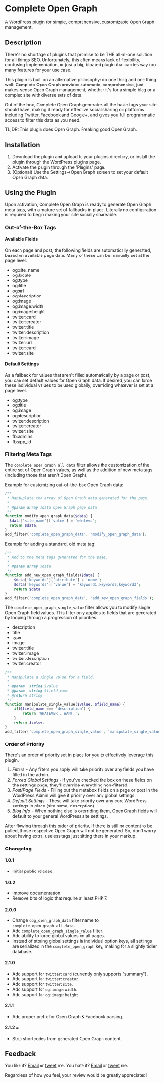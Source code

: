 # Complete Open Graph
A WordPress plugin for simple, comprehensive, customizable Open Graph management.

## Description
There's no shortage of plugins that promise to be THE all-in-one solution for all things SEO. Unfortunately, this often means lack of flexibility, confusing implementation, or just a big, bloated plugin that carries way too many features for your use case.

This plugin is built on an alternative philosophy: do one thing and one thing well. Complete Open Graph provides automatic, comprehensive, just-makes-sense Open Graph management, whether it's for a simple blog or a complex site with diverse sets of data.

Out of the box, Complete Open Graph generates all the basic tags your site should have, making it ready for effective social sharing on platforms including Twitter, Facebook and Google+, and gives you full programmatic access to filter this data as you need.

TL;DR: This plugin does Open Graph. Freaking good Open Graph.

## Installation
1. Download the plugin and upload to your plugins directory, or install the plugin through the WordPress plugins page.
2. Activate the plugin through the 'Plugins' page.
3. (Optional) Use the Settings->Open Graph screen to set your default Open Graph data.

## Using the Plugin
Upon activation, Complete Open Graph is ready to generate Open Graph meta tags, with a mature set of fallbacks in place. Literally no configuration is required to begin making your site socially shareable. 

### Out-of-the-Box Tags

#### Available Fields
On each page and post, the following fields are automatically generated, based on available page data. Many of these can be manually set at the page level.

* og:site_name
* og:locale
* og:type
* og:title
* og:url
* og:description
* og:image
* og:image:width
* og:image:height
* twitter:card
* twitter:creator
* twitter:title
* twitter:description
* twitter:image
* twitter:url
* twitter:card
* twitter:site

#### Default Settings
As a fallback for values that aren't filled automatically by a page or post, you can set default values for Open Graph data. If desired, you can force these individual values to be used globally, overriding whatever is set at a page level. 

* og:type
* og:title
* og:image
* og:description
* twitter:description
* twitter:creator
* twitter:site
* fb:admins
* fb:app_id

### Filtering Meta Tags
The `complete_open_graph_all_data` filter allows the customization of the entire set of Open Graph values, as well as the addition of new meta tags (including those that aren't Open Graph).

Example for customizing out-of-the-box Open Graph data:
```php
/**
 * Maniuplate the array of Open Graph data generated for the page.
 *
 * @param array $data Open Graph page data
 */
function modify_open_graph_data($data) {
  $data['site_name']['value'] = 'whatevs';
  return $data;
}
add_filter('complete_open_graph_data', 'modify_open_graph_data');
```

Example for adding a standard, old meta tag:
```php
/**
 * Add to the meta tags generated for the page.
 *
 * @param array $data
 */
function add_new_open_graph_fields($data) {
    $data['keywords']['attribute'] = 'name';
    $data['keywords']['value'] = 'keyword1,keyword2,keyword3';
    return $data;
}
add_filter('complete_open_graph_data', 'add_new_open_graph_fields');
```

The `complete_open_graph_single_value` filter allows you to modify single Open Graph field values. This filter only applies to fields that are generated by looping through a progression of priorities:

* description
* title
* type
* image
* twitter:title
* twitter:image
* twitter:description
* twitter:creator

```php
/**
 * Manipulate a single value for a field.
 *
 * @param  string $value
 * @param  string $field_name
 * @return string
 */
function manipulate_single_value($value, $field_name) {
    if($field_name === 'description') {
        return 'WHATEVER I WANT.';
    }
    return $value;
}
add_filter('complete_open_graph_single_value', 'manipulate_single_value', 10, 2);
```

### Order of Priority
There's an order of priority set in place for you to effectively leverage this plugin.

1. *Filters* - Any filters you apply will take priority over any fields you have filled in the admin.
2. *Forced Global Settings* - If you've checked the box on these fields on the settings page, they'll override everything non-filtered. 
2. *Post/Page Fields* - Filling out the metabox fields on a page or post in the WordPress Admin will give it priority over any global settings.
3. *Default Settings* - These will take priority over any core WordPress settings in place (site name, description).
4. *Blog Info* - When nothing else is overriding them, Open Graph fields will default to your general WordPress site settings.

After flowing through this order of priority, if there is still no content to be pulled, those respective Open Graph will not be generated. So, don't worry about having extra, useless tags just sitting there in your markup.

### Changelog

#### 1.0.1
* Initial public release.

#### 1.0.2
* Improve documentation.
* Remove bits of logic that require at least PHP 7.

#### 2.0.0
* Change `cog_open_graph_data` filter name to `complete_open_graph_all_data`.
* Add `complete_open_graph_single_value` filter.
* Add ability to force global values on all pages.
* Instead of storing global settings in individual option keys, all settings are serialized in the `complete_open_graph` key, making for a slightly tidier database.

#### 2.1.0
* Add support for `twitter:card` (currently only supports "summary").
* Add support for `twitter:creator`.
* Add support for `twitter:site`.
* Add support for `og:image:width`.
* Add support for `og:image:height`.

#### 2.1.1
* Add proper <html> prefix for Open Graph & Facebook parsing.

#### 2.1.2 = 
* Strip shortcodes from generated Open Graph content.

## Feedback
You like it? [Email](mailto:alex@macarthur.me) or [tweet](http://www.twitter.com/amacarthur) me. You hate it? [Email](mailto:alex@macarthur.me) or [tweet](http://www.twitter.com/amacarthur) me.

Regardless of how you feel, your review would be greatly appreciated!
